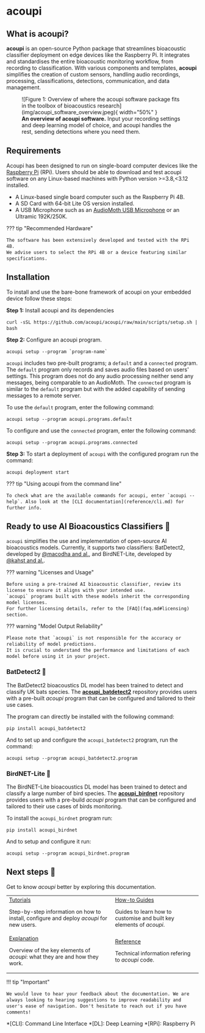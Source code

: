 # acoupi

## What is acoupi?

**acoupi** is an open-source Python package that streamlines bioacoustic classifier deployment on edge devices like the Raspberry Pi.
It integrates and standardises the entire bioacoustic monitoring workflow, from recording to classification.
With various components and templates, **acoupi** simplifies the creation of custom sensors, handling audio recordings, processing, classifications, detections, communication, and data management.

<figure markdown="span">
    ![Figure 1: Overview of where the acoupi software package fits in the toolbox of bioacoustics research](img/acoupi_software_overview.jpeg){ width="50%" }
    <figcaption><b>An overview of acoupi software.</b> Input your recording settings and deep learning model of choice, and acoupi handles the rest, sending detections where you need them.
</figure>

## Requirements

Acoupi has been designed to run on single-board computer devices like the [Raspberry Pi](https://www.raspberrypi.org/) (RPi).
Users should be able to download and test acoupi software on any Linux-based machines with Python version >=3.8,<3.12 installed.

- A Linux-based single board computer such as the Raspberry Pi 4B.
- A SD Card with 64-bit Lite OS version installed.
- A USB Microphone such as an [AudioMoth USB Microphone](https://www.openacousticdevices.info/audiomoth) or an Ultramic 192K/250K.

??? tip "Recommended Hardware"

    The software has been extensively developed and tested with the RPi 4B.
    We advise users to select the RPi 4B or a device featuring similar specifications.

## Installation

To install and use the bare-bone framework of acoupi on your embedded device follow these steps:

**Step 1:** Install acoupi and its dependencies

```
curl -sSL https://github.com/acoupi/acoupi/raw/main/scripts/setup.sh | bash
```

**Step 2:** Configure an acoupi program.

```
acoupi setup --program `program-name`
```

`acoupi` includes two pre-built programs; a `default` and a `connected` program.
The `default` program only records and saves audio files based on users' settings. This program does not do any audio processing neither send any messages, being comparable to an AudioMoth.
The `connected` program is similar to the `default` program but with the added capability of sending messages to a remote server. 

To use the `default` program, enter the following command:

```{bash}
acoupi setup --program acoupi.programs.default
```

To configure and use the `connected` program, enter the following command:

```{bash}
acoupi setup --program acoupi.programs.connected
```

**Step 3:** To start a deployment of `acoupi` with the configured program run the command:

```
acoupi deployment start
```

??? tip "Using acoupi from the command line"

    To check what are the available commands for acoupi, enter `acoupi --help`. Also look at the [CLI documentation](reference/cli.md) for further info.

## Ready to use AI Bioacoustics Classifiers 🚀

`acoupi` simplifies the use and implementation of open-source AI bioacoustics models.
Currently, it supports two classifiers: BatDetect2, developed by [@macodha and al.](https://doi.org/10.1101/2022.12.14.520490), and BirdNET-Lite, developed by [@kahst and al.](https://github.com/kahst).

??? warning "Licenses and Usage"

    Before using a pre-trained AI bioacoustic classifier, review its license to ensure it aligns with your intended use.
    `acoupi` programs built with these models inherit the corresponding model licenses.
    For further licensing details, refer to the [FAQ](faq.md#licensing) section.

??? warning "Model Output Reliability"

    Please note that `acoupi` is not responsible for the accuracy or reliability of model predictions.
    It is crucial to understand the performance and limitations of each model before using it in your project.

### BatDetect2 🦇

The BatDetect2 bioacoustics DL model has been trained to detect and classify UK bats species.
The [**acoupi_batdetect2**](https://github.com/acoupi/acoupi_batdetect2) repository provides users with a pre-built _acoupi_ program that can be configured and tailored to their use cases.

The program can directly be installed with the following command:

```
pip install acoupi_batdetect2
```

And to set up and configure the `acoupi_batdetect2` program, run the command:

```{bash}
acoupi setup --program acoupi_batdetect2.program
```

### BirdNET-Lite 🦜

The BirdNET-Lite bioacoustics DL model has been trained to detect and classify a large number of bird species.
The [**acoupi_birdnet**](https://github.com/acoupi/acoupi_birdnet) repository provides users with a pre-build _acoupi_ program that can be configured and tailored to their use cases of birds monitoring.

To install the `acoupi_birdnet` program run:

```{bash}
pip install acoupi_birdnet
```

And to setup and configure it run:

```
acoupi setup --program acoupi_birdnet.program
```

## Next steps 📖

Get to know _acoupi_ better by exploring this documentation.

<table>
    <tr>
        <td>
            <a href="tutorials">Tutorials</a>
            <p>Step-by-step information on how to install, configure and deploy <i>acoupi</i> for new users.</p>
        </td>
        <td>
            <a href="how_to_guide">How-to Guides</a>
            <p>Guides to learn how to customise and built key elements of <i>acoupi</i>.</p>
        </td>
    </tr>
    <tr>
        <td>
            <a href="explanation">Explanation</a>
            <p>Overview of the key elements of <i>acoupi</i>: what they are and how they work.</p>
        </td>
        <td>
            <a href="reference">Reference</a>
            <p>Technical information refering to <i>acoupi</i> code.</p>
        </td>
    </tr>
</table>

!!! tip "Important"

    We would love to hear your feedback about the documentation. We are always looking to hearing suggestions to improve readability and user's ease of navigation. Don't hesitate to reach out if you have comments!

*[CLI]: Command Line Interface
*[DL]: Deep Learning
*[RPi]: Raspberry Pi
